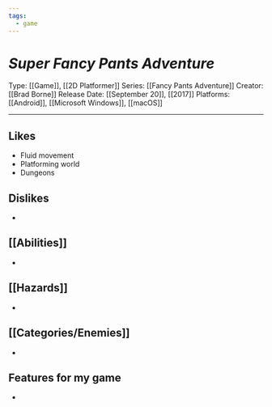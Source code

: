 ```yaml
---
tags:
  - game
---
```

# _Super Fancy Pants Adventure_

Type: [[Game]], [[2D Platformer]]
Series: [[Fancy Pants Adventure]]
Creator: [[Brad Borne]]
Release Date: [[September 20]], [[2017]]
Platforms: [[Android]], [[Microsoft Windows]], [[macOS]]

----





## Likes
* Fluid movement
* Platforming world
* Dungeons

## Dislikes
* 

## [[Abilities]]
* 

## [[Hazards]]
* 

## [[Categories/Enemies]]
* 

## Features for my game
* 
